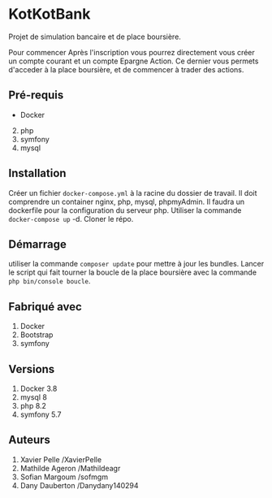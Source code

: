 # KotKotBank

Projet de simulation bancaire et de place boursière.

Pour commencer
Après l'inscription vous pourrez directement vous créer un compte courant et un compte Epargne Action. Ce dernier vous permets d'acceder à la place boursière, et de commencer à trader des actions.

## Pré-requis

* Docker
2. php
3. symfony
4. mysql

## Installation

 Créer un fichier ```docker-compose.yml``` à la racine du dossier de travail. Il doit comprendre un container nginx, php, mysql, phpmyAdmin.
Il faudra un dockerfile pour la configuration du serveur php. Utiliser la commande ```docker-compose up``` -d. Cloner le répo.

## Démarrage
utiliser la commande ```composer update``` pour mettre à jour les bundles. Lancer le script qui fait tourner la boucle de la place boursière avec la commande ```php bin/console boucle```.

## Fabriqué avec

1. Docker
2. Bootstrap
3. symfony

## Versions
1. Docker 3.8
2. mysql 8
3. php 8.2
4. symfony 5.7

## Auteurs
1. Xavier Pelle /XavierPelle
2. Mathilde Ageron /Mathildeagr
3. Sofian Margoum /sofmgm
4. Dany Dauberton /Danydany140294
